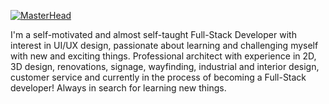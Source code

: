 [![MasterHead](https://liyasthomas.github.io/banner/)](https://github.com/DianCortes11)

I'm a self-motivated and almost self-taught Full-Stack Developer with interest in UI/UX design, passionate about learning and challenging myself with new and exciting things. Professional architect with experience in 2D, 3D design, renovations, signage, wayfinding, industrial and interior design, customer service and currently in the process of becoming a Full-Stack developer! Always in search for learning new things.
